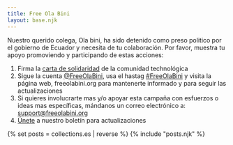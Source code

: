 ```yaml
---
title: Free Ola Bini
layout: base.njk
---
```

Nuestro querido colega, Ola bini, ha sido detenido como preso politico por el gobierno de Ecuador y necesita de tu colaboración. Por favor, muestra tu apoyo  promoviendo y participando de estas acciones: 
1) Firma la <a href="/en/statement">carta de solidaridad</a> de la comunidad technológica 
2) Sigue la cuenta <a href="https://twitter.com/FreeOlaBini">@FreeOlaBini</a>, usa el hastag <a href="https://twitter.com/intent/tweet?url=https://freeolabini.org&text=Digital+rights+defender+Ola+Bini+has+been+imprisoned+in+Ecuador.+Please+follow+@FreeOlaBini+%23FreeOlaBini">#FreeOlaBini</a> y visita la página web, freeolabini.org  para mantenerte informado y para seguir las actualizaciones
3) Si quieres involucrarte mas y/o apoyar esta campaña con esfuerzos o ideas mas específicas, mándanos un correo electrónico a:  <a href="mailto:support@freeolabini.org">support&#64;freeolabini.org</a> 
4) <a href="/es/subscribe">Únete</a> a nuestro boletín para actualizaciones

{% set posts = collections.es | reverse %}
{% include "posts.njk" %}
